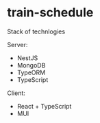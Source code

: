 # train-schedule
Stack of technlogies

Server:
- NestJS
- MongoDB
- TypeORM
- TypeScript

Client:
- React + TypeScript
- MUI
